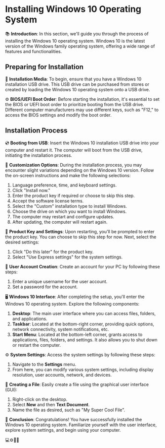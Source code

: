 # Installing Windows 10 Operating System

📚 **Introduction**:
In this section, we'll guide you through the process of installing the Windows 10 operating system. Windows 10 is the latest version of the Windows family operating system, offering a wide range of features and functionalities.

## Preparing for Installation

🔌 **Installation Media**:
To begin, ensure that you have a Windows 10 installation USB drive. This USB drive can be purchased from stores or created by loading the Windows 10 operating system onto a USB drive.

⚙️ **BIOS/UEFI Boot Order**:
Before starting the installation, it's essential to set the BIOS or UEFI boot order to prioritize booting from the USB drive. Different computer manufacturers may use different keys, such as "F12," to access the BIOS settings and modify the boot order.

## Installation Process

💿 **Booting from USB**:
Insert the Windows 10 installation USB drive into your computer and restart it. The computer will boot from the USB drive, initiating the installation process.

🔧 **Customization Options**:
During the installation process, you may encounter slight variations depending on the Windows 10 version. Follow the on-screen instructions and make the following selections:

1. Language preference, time, and keyboard settings.
2. Click "Install now."
3. Enter the product key if required or choose to skip this step.
4. Accept the software license terms.
5. Select the "Custom" installation type to install Windows.
6. Choose the drive on which you want to install Windows.
7. The computer may restart and configure updates.
8. After updating, the computer will restart again.

🔑 **Product Key and Settings**:
Upon restarting, you'll be prompted to enter the product key. You can choose to skip this step for now. Next, select the desired settings:

1. Click "Do this later" for the product key.
2. Select "Use Express settings" for the system settings.

👤 **User Account Creation**:
Create an account for your PC by following these steps:

1. Enter a unique username for the user account.
2. Set a password for the account.

🖥️ **Windows 10 Interface**:
After completing the setup, you'll enter the Windows 10 operating system. Explore the following components:

1. **Desktop**: The main user interface where you can access files, folders, and applications.
2. **Taskbar**: Located at the bottom-right corner, providing quick options, network connectivity, system notifications, etc.
3. **Start Menu**: Located at the bottom-left corner, grants access to applications, files, folders, and settings. It also allows you to shut down or restart the computer.

⚙️ **System Settings**:
Access the system settings by following these steps:

1. Navigate to the **Settings** menu.
2. From here, you can modify various system settings, including display resolution, user accounts, network, and devices.

📄 **Creating a File**:
Easily create a file using the graphical user interface (GUI):

1. Right-click on the desktop.
2. Select **New** and then **Text Document**.
3. Name the file as desired, such as "My Super Cool File".

🚀 **Conclusion**:
Congratulations! You have successfully installed the Windows 10 operating system. Familiarize yourself with the user interface, explore system settings, and begin using your computer.

💻⚙️🔑📄